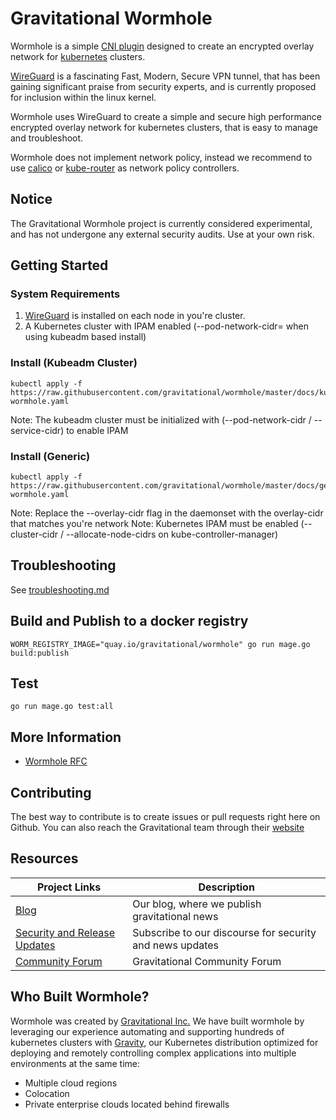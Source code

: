 # Gravitational Wormhole
Wormhole is a simple [CNI plugin](https://github.com/containernetworking/cni) designed to create an encrypted overlay network for [kubernetes](https://kubernetes.io) clusters.

[WireGuard](https://www.wireguard.com) is a fascinating Fast, Modern, Secure VPN tunnel, that has been gaining significant praise from security experts, and is currently proposed for inclusion within the linux kernel.

Wormhole uses WireGuard to create a simple and secure high performance encrypted overlay network for kubernetes clusters, that is easy to manage and troubleshoot.

Wormhole does not implement network policy, instead we recommend to use [calico](https://github.com/projectcalico/calico) or [kube-router](https://github.com/cloudnativelabs/kube-router) as network policy controllers.

## Notice
<aside class="warning">
The Gravitational Wormhole project is currently considered experimental, and has not undergone any external security audits. Use at your own risk.
</aside>


## Getting Started

### System Requirements
1. [WireGuard](https://www.wireguard.com/install/) is installed on each node in you're cluster.
2. A Kubernetes cluster with IPAM enabled (--pod-network-cidr= when using kubeadm based install)

### Install (Kubeadm Cluster)
```console
kubectl apply -f https://raw.githubusercontent.com/gravitational/wormhole/master/docs/kube-wormhole.yaml
```

Note: The kubeadm cluster must be initialized with (--pod-network-cidr / --service-cidr) to enable IPAM

### Install (Generic)
```console
kubectl apply -f https://raw.githubusercontent.com/gravitational/wormhole/master/docs/generic-wormhole.yaml
```

Note: Replace the --overlay-cidr flag in the daemonset with the overlay-cidr that matches you're network
Note: Kubernetes IPAM must be enabled (--cluster-cidr / --allocate-node-cidrs on kube-controller-manager)

## Troubleshooting
See [troubleshooting.md](docs/troubleshooting.md)

## Build and Publish to a docker registry

```
WORM_REGISTRY_IMAGE="quay.io/gravitational/wormhole" go run mage.go build:publish
```

## Test

```
go run mage.go test:all
```


## More Information
- [Wormhole RFC](docs/rfcs/0001-spec.md)

## Contributing
The best way to contribute is to create issues or pull requests right here on Github. You can also reach the Gravitational team through their [website](https://gravitational.com)

## Resources
|Project Links| Description
|---|----
| [Blog](http://blog.gravitational.com) | Our blog, where we publish gravitational news |
| [Security and Release Updates](https://community.gravitational.com/c/wormhole-news) | Subscribe to our discourse for security and news updates |
| [Community Forum](https://community.gravitational.com/c/wormhole) | Gravitational Community Forum|

## Who Built Wormhole?
Wormhole was created by [Gravitational Inc.](https://gravitational.com) We have built wormhole by leveraging our experience automating and supporting hundreds of kubernetes clusters with [Gravity](https://gravitational.com/gravity/), our Kubernetes distribution optimized for deploying and remotely controlling complex applications into multiple environments at the same time:

- Multiple cloud regions
- Colocation
- Private enterprise clouds located behind firewalls
